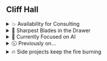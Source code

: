 ##  Cliff Hall

<details><summary>💥 Availability for Consulting</summary>
  
### I consult corp-to-corp through my company [Futurescale](https://futurescale.com)
- 📅 -  If you'd like to hire me or just chat about something interesting, you can grab a slot on [my calendar](https://calendly.com/cliffhall).
- 📋 -  My resume is [here](https://cliffordhall.com/wp-content/uploads/2025/01/Cliff-Hall-Resume-2024.pdf) if you're interested.

</details>
<details><summary>🔪 Sharpest Blades in the Drawer</summary>
  
### Software Engineering

I've slung a lot of code since the days of 6502 assembly for C64 and the Apple ][. Here's where I'm strongest at the moment.
* React
* Node
* JSX
* Typescript
* JavaScript
* OpenAI API
* Model Context Protocol (MCP) - I am a contributor and maintainer
  
### Project Leadership

I enjoy leading remote, globally distributed teams to success. This requires continuous integration, unit testing with an aim for 100% coverage, and rigorous code review. It makes a team stronger and certainly elevates code quality. The highest compliment for a team I've led was that the codebase appeared as if created by one person.

A common thing I see is domain language drift across teams and departments acting as a major source of friction and misunderstanding, both internally and with . That's why I approach new projects with domain-driven design, i.e., agree upon the things and the processes that operate on the things first (nouns and verbs). Build a glossary for the project and everyone from code to marketing is on the same page from the jump. 

### Software Architecture

With every new system design, I am guided by Einstein's maxim: "As simple as possible, no simpler." 

Within modular software, the biggest problem is separation of concerns, e.g., not muddling view handling responsibiilities with business logic and domain logic. As opposed to toolkits which offer a grab bag of utilities, frameworks help developers focus on requirements by providing a set of actors with roles, relationships, and collaboration patterns that solve for separation of concerns.

When I began working for large enterprise clients, I noticed that the frameworks avaialble for the prevalent development stacks were overcomplicated and made maintenance harder. Junior team members often struggled to understand the collaboration patterns at play between the framework actors. This led to messy, confusing code that is hard to maintain.

So in 2004, I created the [PureMVC Framework](https://puremvc.org). PureMVC is a lightweight, object-oriented MVC architecture that was eventually ported to over 15 programming languages and is still used today. Also wrote the [O'Reilly book](http://oreil.ly/puremvc). 

</details>
<details><summary>🧠 Currently Focused on AI</summary>

### Building Agents

- ✨ [Model Context Protocol](https://github.com/modelcontextprotocol) is an open protocol that enables seamless integration between LLM applications and external data sources and tools. I am a contributor, maintainer, and member of the MCP Steering Committee.
- ✨ [Puzzlebox](https://github.com/cliffhall/puzzlebox) is an [MCP](https://modelcontextprotocol.io/introduction) server that hosts finite state machines (called puzzles). With the GooseTeam project, we learned that attempting to make agents collaborate with a protocol for collaboration can generate results. But where it gets muddled is with non-trivial projects that need to employ phases. Inception, specification, design, building, etc. Within one of those phases an approach like GooseTeam can work well. This is where Puzzlebox comes in. It exposes tools to create and manipulate puzzles, moving state machines through their states. Clients can subscribe to individual state machines to receive updates when their state and available actions change.
- ✨ [GooseTeam](https://github.com/cliffhall/GooseTeam?tab=readme-ov-file#gooseteam) is an [MCP](https://modelcontextprotocol.io/introduction) server I wrote for enabling collaboration between a team of [Goose](https://block.github.io/goose/) agents. Given an arbitrarily complex project such as outlining a television series pilot or creating a non-trivial software application, the agents utilize tools exposed by the MCP to plan, assign, and complete tasks in service of the goal. This project is pioneering the use of [mermaid markdown for controlling agents](https://www.linkedin.com/pulse/controlling-agents-mermaid-markdown-clifford-hall-of9pe/?trackingId=AoMJVL8VSTOnrQs5W2X81A%3D%3D).

### Solving Domain-specific Problems with AI
- ✨ At [Culturalyst](https://culturalyst.com), I recently built an arts and culture focused, city-specific [AI assistant for improving artist discovery](https://futurescale.com/2024/11/15/arts-and-culture-concierge-ai-assistant/). Separately, I overcame a showstopping issue with gathering artist opportunities from around the web and delivering to subscribing artists those relevant to their discipline and experience. With AI, I was able to [classify opportunities from arbitrary sites](https://futurescale.com/2023/11/10/artist-opportunity-classification-with-ai/) into our taxonomy, normalizing the data into our domain model such that they appeared to have been entered through our own UI.
- ✨ With [PlotRocket](https://plotrocket.app), an AI-assisted series planner and episode outliner, I am combining artificial intelligence with common industry practices for creating episodic fiction, yielding a tool capable of planning multiple seasons of a television series down to the scene and beat. With or without the use of AI. It allows anyone to turn an idea into an engaging episodic story.

</details>

<details><summary>🕥 Previously on...</summary>

### Since founding Futurescale in 2004
  
  <details><summary>⛓ An on-chain builder through multiple bulls and bears</summary>
      
  - [Boson Protocol](https://www.bosonprotocol.io/) - A decentralized protocol for commerce.
  - [Vinyl Registry](https://vinylregistry.org) - Pairing NFTs and limited-release rare vinyl.
  - [Avastars](https://avastars.io/) - The first generative collectibles with on-chain art & metadata.
  - [Fismo Protocol](https://github.com/cliffhall/Fismo/blob/main/README.md) - Cloneable EVM-based finite state machine protocol.
  - [KnownOrigin](https://knownorigin.io) - Royalties & collab fund splitting. Since bought by eBay and closed down.
  - [Seen Haus](https://github.com/seen-haus/seen-contracts) - Diamond-based, open-source physical & digital NFT marketplace. Since bought by Propy.
  - [Nifty Cannon](https://niftycannon.app) - Make it rain NFTs! Zero-fee bulk NFT transfer.
  - [In-App Pro Shop](https://in-app-pro-shop.futurescale.com/) - NFT-based in-app purchases for Ethereum.
  - [Pass On](https://www.passon.io/) - Affiliate Marketing for the Web3 generation.

### Letting crypto go
  
  In 2018 I began working with Solidity, convinced that NFTs (not crypto) might actually be useful. I documented my developer journey in a webseries as I discovered how radically different the field was from any other language or environment I had ever worked on. It was bewildering, interesting, and greenfields as far as the eye could see. Everything hadn't been built, and the possibilities were endless. 
  
  Since then, crypto scams and the vicissitudes of the market have made it impossible to work in as a professional developer for hire, so I have decided to redirect all of my focus to AI, but I learned a lot on my blockchain journey, and met a lot of great people along the way.

  </details>

  <details><summary>📈 Enterprise and government work</summary>
  
  - [Google Deja View](https://futurescale.com/2017/12/15/youtube-deja-view-game-launched/) - An game that tested your knowledge of popular videos
  - [Morgan Stanley Matrix](https://www.behance.net/gallery/44855332/Morgan-Stanley-Matrix) - An an advanced FX trading application
  - [Dorado ChannelMaster](https://futurescale.com/2007/03/31/dorado-channelmaster-project-ships/) - Mortgage loan origination system (LOS)
  - [JP Morgan Chase](https://futurescale.com/2007/03/31/dorado-channelmaster-project-ships/) - Customized Dorado's Channelmaster LOS
  - [State Street Universe](https://futurescale.com/2005/03/12/futurescale-delivers-poc-for-state-street-bank/) - Architecture for initial proof of concept 
  - [Avtec/JITC CWCT](https://futurescale.com/2010/02/28/jitc-avtec-cwct/) - Military drone communication testing system
  - [Lockheed Martin/USSTRATCOM ISPAN](https://futurescale.com/2005/04/02/futurescale-advises-lockheed-martin) - Integrated Strategic Planning and Analysis Network
  - [Weight Watchers Plan Manager](https://futurescale.com/2005/10/08/weight-watchers-project-a-success) - Meal and diet planning system
  
  </details>
  
  <details><summary>🕳️ Scrappy startups that didn't make it</summary>
    
  - [Ahead](https://www.youtube.com/user/CreativityConnected) - An infinite canvas app. Named on 3 international [patents](https://patents.google.com/patent/WO2010063014A1/en) as a result of our work.
  - [LaLa](https://www.behance.net/gallery/194754877/Lala) - Connecting fans with media franchises via NFTs & revenue sharing.
  - [Olympus](https://www.behance.net/gallery/82333699/Olympus-Verified) - Base your crypto trading decisions on verified Information
  
  </details>

  <details><summary>📖 Teaching what I know</summary>
    
  - PureMVC World Tour - Talks at Adobe sites, events and user groupes from San Francisco to London to Hamburg and Copenhagen.
  - O'Reilly [PureMVC Developer Guide](https://www.oreilly.com/library/view/actionscript-developers-guide/9781449324698/) -  Lessons from 10 years of PureMVC engineering and community work in book form.
  - Adobe Flex Instructor - Certified onsite instruction of dev.
  - [Building on Ethereum](https://www.amazon.com/Building-Ethereum-Solidity-Cliff-Hall-ebook/dp/B0852C116W) - A Solidity and React book I wrote.
  
  </details>

</details>

<details><summary>🔥 Side projects keep the fire burning</summary>

- [Tangential](https://www.amazon.com/Tangential-Dark-Matter-Highway-1/dp/0692613579) - Sci-fi novel about alien invasion, government conspiracy, quantum entanglement, and tangential timelines.
- [Emergent Behavior](https://www.youtube.com/watch?v=tvYaoU1p6XY&list=OLAK5uy_njCaEWuGszF1AP1bjqSsKp-osy74HXB5M) - The 2024 Sea of Arrows album. Available on Spotify, YouTube Music, iTunes, etc.
- [PureMVC](https://puremvc.org) Framework - Lightweight MVC architecture ported to over 15 programming languages.
- [Page Fight!](https://page-fight.com) - Readers helping authors be more awesome. And keeping score.
- [Sinewav3](https://app.sinewav3.com) - 3D music visualizer with built in plugin development environment.
- [PlotRocket](https://plotrocket.app), an AI-assisted series planner and episode outliner.
- [Zarqon](https://zarqon.net) - A secure, cloud-based software licensing product.
- [Loop Dust](https://loopdust.art) - A generative audiovisual art project.

</details>
